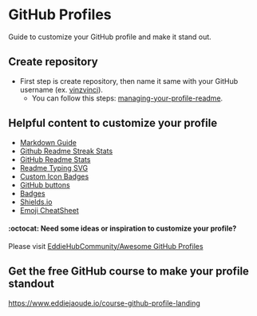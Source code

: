 # GitHub Profiles

Guide to customize your GitHub profile and make it stand out.

## Create repository
- First step is create repository, then name it same with your GitHub username (ex. <a href="https://github.com/vinzvinci">vinzvinci</a>).
    - You can follow this steps: <a href="https://docs.github.com/en/github/setting-up-and-managing-your-github-profile/customizing-your-profile/managing-your-profile-readme">managing-your-profile-readme</a>. 

## Helpful content to customize your profile
- <a href="https://www.markdownguide.org/basic-syntax/">Markdown Guide</a>
- <a href="https://github.com/DenverCoder1/github-readme-streak-stats">Github Readme Streak Stats</a>
- <a href="https://github.com/anuraghazra/github-readme-stats">GitHub Readme Stats</a>
- <a href="https://github.com/DenverCoder1/readme-typing-svg">Readme Typing SVG</a>
- <a href="https://github.com/DenverCoder1/custom-icon-badges">Custom Icon Badges</a>
- <a href="https://buttons.github.io/">GitHub buttons</a>
- <a href="https://github.com/alexandresanlim/Badges4-README.md-Profile">Badges</a>
- <a href="https://shields.io/">Shields.io</a>
- <a href="https://gist.github.com/rxaviers/7360908">Emoji CheatSheet</a>

#### :octocat: Need some ideas or inspiration to customize your profile?

Please visit [EddieHubCommunity/Awesome GitHub Profiles](https://github.com/EddieHubCommunity/awesome-github-profiles)

## Get the free GitHub course to make your profile standout

https://www.eddiejaoude.io/course-github-profile-landing
